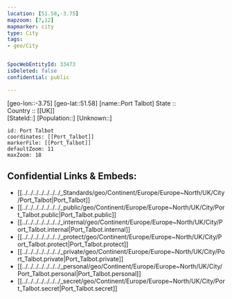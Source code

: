```yaml
---
location: [51.58,-3.75] 
mapzoom: [7,12] 
mapmarker: city 
type: City
tags:
- geo/City


SpocWebEntityId: 33473
isDeleted: false
confidential: public

---
```

[geo-lon::-3.75] 
[geo-lat::51.58] 
[name::Port Talbot] 
State ::  
Country :: [[UK]]  
[StateId::] 
[Population::] 
[Unknown::] 


```leaflet
id: Port Talbot
coordinates: [[Port_Talbot]] 
markerFile: [[Port_Talbot]] 
defaultZoom: 11 
maxZoom: 18
```


## Confidential Links & Embeds: 
- [[../../../../../../../_Standards/geo/Continent/Europe/Europe~North/UK/City/Port_Talbot|Port_Talbot]] 
- [[../../../../../../../_public/geo/Continent/Europe/Europe~North/UK/City/Port_Talbot.public|Port_Talbot.public]] 
- [[../../../../../../../_internal/geo/Continent/Europe/Europe~North/UK/City/Port_Talbot.internal|Port_Talbot.internal]] 
- [[../../../../../../../_protect/geo/Continent/Europe/Europe~North/UK/City/Port_Talbot.protect|Port_Talbot.protect]] 
- [[../../../../../../../_private/geo/Continent/Europe/Europe~North/UK/City/Port_Talbot.private|Port_Talbot.private]] 
- [[../../../../../../../_personal/geo/Continent/Europe/Europe~North/UK/City/Port_Talbot.personal|Port_Talbot.personal]] 
- [[../../../../../../../_secret/geo/Continent/Europe/Europe~North/UK/City/Port_Talbot.secret|Port_Talbot.secret]] 
